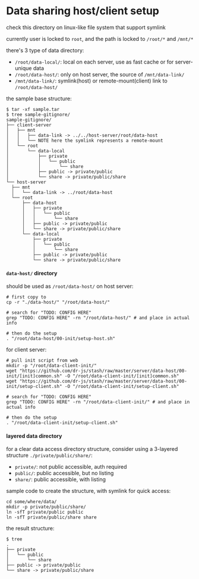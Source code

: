 # Data sharing host/client setup

check this directory on linux-like file system that support symlink

currently user is locked to `root`, and the path is locked to `/root/*` and `/mnt/*`

there's 3 type of data directory:
- `/root/data-local/`: local on each server, use as fast cache or for server-unique data 
- `/root/data-host/`: only on host server, the source of `/mnt/data-link/`
- `/mnt/data-link/`: symlink(host) or remote-mount(client) link to `/root/data-host/`

the sample base structure:
```
$ tar -xf sample.tar
$ tree sample-gitignore/
sample-gitignore/
├── client-server
│   ├── mnt
│   │   ├── data-link -> ../../host-server/root/data-host
│   │   └── NOTE here the symlink represents a remote-mount
│   └── root
│       └── data-local
│           ├── private
│           │   └── public
│           │       └── share
│           ├── public -> private/public
│           └── share -> private/public/share
└── host-server
  ├── mnt
  │   └── data-link -> ../root/data-host
  └── root
      ├── data-host
      │   ├── private
      │   │   └── public
      │   │       └── share
      │   ├── public -> private/public
      │   └── share -> private/public/share
      └── data-local
          ├── private
          │   └── public
          │       └── share
          ├── public -> private/public
          └── share -> private/public/share
```

#### `data-host/` directory

should be used as `/root/data-host/` on host server:
```shell script
# first copy to 
cp -r "./data-host/" "/root/data-host/"

# search for "TODO: CONFIG HERE"
grep "TODO: CONFIG HERE" -rn "/root/data-host/" # and place in actual info

# then do the setup
. "/root/data-host/00-init/setup-host.sh"
```

for client server:
```shell script
# pull init script from web
mkdir -p "/root/data-client-init/"
wget "https://github.com/dr-js/stash/raw/master/server/data-host/00-init/[init]common.sh" -O "/root/data-client-init/[init]common.sh"
wget "https://github.com/dr-js/stash/raw/master/server/data-host/00-init/setup-client.sh" -O "/root/data-client-init/setup-client.sh"

# search for "TODO: CONFIG HERE"
grep "TODO: CONFIG HERE" -rn "/root/data-client-init/" # and place in actual info

# then do the setup
. "/root/data-client-init/setup-client.sh"
```

#### layered data directory

for a clear data access directory structure, consider using a 3-layered structure `./private/public/share/`:
- `private/`: not public accessible, auth required
- `public/`: public accessible, but no listing
- `share/`: public accessible, with listing

sample code to create the structure, with symlink for quick access: 
```shell script
cd some/where/data/
mkdir -p private/public/share/
ln -sfT private/public public
ln -sfT private/public/share share
```

the result structure:
```
$ tree
.
├── private
│   └── public
│       └── share
├── public -> private/public
└── share -> private/public/share
```

